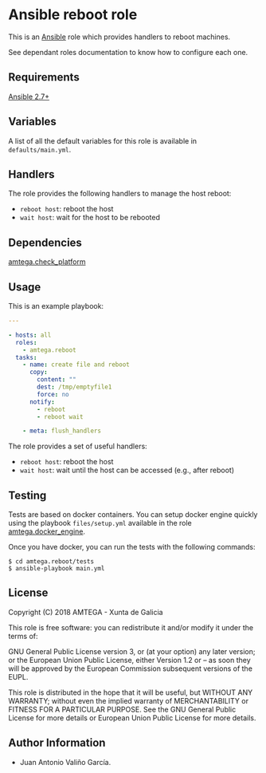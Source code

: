 # Ansible reboot role

This is an [Ansible](http://www.ansible.com) role which provides handlers to reboot machines.

See dependant roles documentation to know how to configure each one.

## Requirements

[Ansible 2.7+](http://docs.ansible.com/ansible/latest/intro_installation.html)

## Variables

A list of all the default variables for this role is available in `defaults/main.yml`.

## Handlers

The role provides the following handlers to manage the host reboot:

- `reboot host`: reboot the host
- `wait host`: wait for the host to be rebooted

## Dependencies

[amtega.check_platform](https://galaxy.ansible.com/amtega/check_platform)

## Usage

This is an example playbook:

```yaml
---

- hosts: all
  roles:
    - amtega.reboot
  tasks:
    - name: create file and reboot
      copy:
        content: ""
        dest: /tmp/emptyfile1
        force: no
      notify:
        - reboot
        - reboot wait

    - meta: flush_handlers
```

The role provides a set of useful handlers:

- `reboot host`: reboot the host
- `wait host`: wait until the host can be accessed (e.g., after reboot)

## Testing

Tests are based on docker containers. You can setup docker engine quickly using the playbook `files/setup.yml` available in the role [amtega.docker_engine](https://galaxy.ansible.com/amtega/docker_engine).

Once you have docker, you can run the tests with the following commands:

```shell
$ cd amtega.reboot/tests
$ ansible-playbook main.yml
```

## License

Copyright (C) 2018 AMTEGA - Xunta de Galicia

This role is free software: you can redistribute it and/or modify it under the terms of:

GNU General Public License version 3, or (at your option) any later version; or the European Union Public License, either Version 1.2 or – as soon they will be approved by the European Commission ­subsequent versions of the EUPL.

This role is distributed in the hope that it will be useful, but WITHOUT ANY WARRANTY; without even the implied warranty of MERCHANTABILITY or FITNESS FOR A PARTICULAR PURPOSE.  See the GNU General Public License for more details or European Union Public License for more details.

## Author Information

- Juan Antonio Valiño García.
